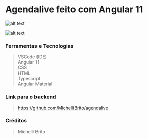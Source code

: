 # Agendalive feito com Angular 11

![alt text](./telas/home-page.PNG "Lives") <br>

![alt text](./telas/nova-live.PNG "Nova live") <br>

### Ferramentas e Tecnologias
> VSCode (IDE) <br>
> Angular 11 <br>
> CSS <br>
> HTML <br>
> Typescript <br>
> Angular Material <br>
> 
### Link para o backend 
> https://github.com/MichelliBrito/agendalive <br>
### Créditos 
> Michelli Brito <br>